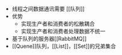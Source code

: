 - 线程之间数据通讯需要 [[队列]]
- 优势
	- 实现生产者和消费者的松散耦合
	- 实现生产者和消费者处理数据不统一
- 基于队列的服务器[[RabbitMQ]]
- [[Quene]]队列，[[List]]，[[Set]]的兄弟集合